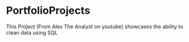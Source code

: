 # PortfolioProjects
This Project (From Alex The Analyst on youtube) showcases the ability to clean data using SQL
